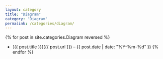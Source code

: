 ```yaml
---
layout: category
title: "Diagram"
category: "Diagram"
permalink: /categories/diagram/
---
```



{% for post in site.categories.Diagram reversed %}
- [{{ post.title }}]({{ post.url }}) – {{ post.date | date: "%Y-%m-%d" }}
{% endfor %}
